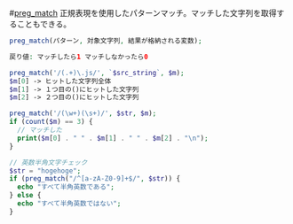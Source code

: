 #[preg_match](http://php.net/manual/ja/function.preg-match.php)
正規表現を使用したパターンマッチ。マッチした文字列を取得することもできる。

```php
preg_match(パターン, 対象文字列, 結果が格納される変数);

戻り値: マッチしたら1 マッチしなかったら0
```

~~~php
preg_match('/(.+)\.js/', `$src_string`, $m);
$m[0] -> ヒットした文字列全体
$m[1] -> １つ目の()にヒットした文字列
$m[2] -> ２つ目の()にヒットした文字列
~~~

```php
preg_match('/(\w+)(\s+)/', $str, $m);
if (count($m) == 3) {
  // マッチした
  print($m[0] . " " . $m[1] . " " . $m[2] . "\n");
}


```

```php
// 英数半角文字チェック
$str = "hogehoge";
if (preg_match("/^[a-zA-Z0-9]+$/", $str)) {
  echo "すべて半角英数である";
} else {
  echo "すべて半角英数ではない";
}

```